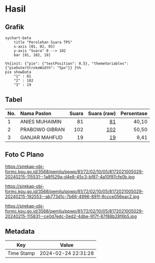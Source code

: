 # Hasil

## Grafik

```mermaid
xychart-beta
    title "Perolehan Suara TPS"
    x-axis [01, 02, 03]
    y-axis "Suara" 0 --> 102
    bar [81, 102, 19]
```

```mermaid
%%{init: {"pie": {"textPosition": 0.5}, "themeVariables": {"pieOuterStrokeWidth": "5px"}} }%%
pie showData
    "1" : 81
    "2" : 102
    "3" : 19
```

## Tabel

| No. | Nama Paslon    | Suara | Suara (raw) | Persentase |
|:--- |:-------------- | -----:| -----------:| ----------:|
| 1   | ANIES MUHAIMIN | 81    | [81][p-1]   | 40,10      |
| 2   | PRABOWO GIBRAN | 102   | [102][p-2]  | 50,50      |
| 3   | GANJAR MAHFUD  | 19    | [19][p-3]   | 9,41       |


[p-1]: https://github.com/gigit-pemilu/pemilu-2024-81-maluku/blob/main/pilpres/hitung-suara/sub/81-maluku/sub/72-kota-tual/sub/02-pulau-dullah-selatan/sub/1005-lodar-el/sub/029-tps/sub/paslon-1.txt
[p-2]: https://github.com/gigit-pemilu/pemilu-2024-81-maluku/blob/main/pilpres/hitung-suara/sub/81-maluku/sub/72-kota-tual/sub/02-pulau-dullah-selatan/sub/1005-lodar-el/sub/029-tps/sub/paslon-2.txt
[p-3]: https://github.com/gigit-pemilu/pemilu-2024-81-maluku/blob/main/pilpres/hitung-suara/sub/81-maluku/sub/72-kota-tual/sub/02-pulau-dullah-selatan/sub/1005-lodar-el/sub/029-tps/sub/paslon-3.txt

## Foto C Plano

https://sirekap-obj-formc.kpu.go.id/3568/pemilu/ppwp/81/72/02/10/05/8172021005029-20240215-115531--1a8f529a-d4e8-45c3-bf87-4a10f97cfe0b.jpg

https://sirekap-obj-formc.kpu.go.id/3568/pemilu/ppwp/81/72/02/10/05/8172021005029-20240215-192553--ab773d1c-7b66-4996-891f-9ccce056eac2.jpg

https://sirekap-obj-formc.kpu.go.id/3568/pemilu/ppwp/81/72/02/10/05/8172021005029-20240215-115831--ce0d7edc-0ed2-4dbe-917f-87f88b28f6b5.jpg


## Metadata

| Key        | Value               |
| ---------- | ------------------- |
| Time Stamp | 2024-02-24 22:31:28 |



